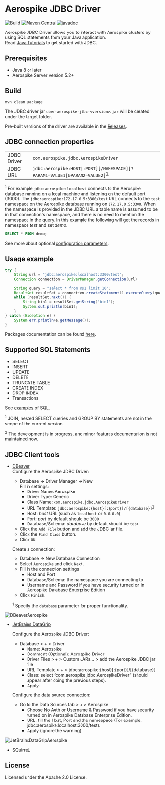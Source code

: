 # Aerospike JDBC Driver
![Build](https://github.com/aerospike/aerospike-jdbc/workflows/Build/badge.svg)
[![Maven Central](https://maven-badges.herokuapp.com/maven-central/com.aerospike/aerospike-jdbc/badge.svg)](https://maven-badges.herokuapp.com/maven-central/com.aerospike/aerospike-jdbc/)
[![javadoc](https://javadoc.io/badge2/com.aerospike/aerospike-jdbc/javadoc.svg)](https://javadoc.io/doc/com.aerospike/aerospike-jdbc)

Aerospike JDBC Driver allows you to interact with Aerospike clusters by using SQL statements from your Java application.  
Read [Java Tutorials](https://docs.oracle.com/javase/tutorial/jdbc/basics/index.html) to get started with JDBC.

## Prerequisites
* Java 8 or later
* Aerospike Server version 5.2+

## Build
```sh
mvn clean package
```
The JDBC driver jar `uber-aerospike-jdbc-<version>.jar` will be created under the target folder.

Pre-built versions of the driver are available in the [Releases](https://github.com/aerospike/aerospike-jdbc/releases).

## JDBC connection properties
|     |     |
| --- | --- |
| JDBC Driver | `com.aerospike.jdbc.AerospikeDriver` |
| JDBC URL | `jdbc:aerospike:HOST[:PORT][/NAMESPACE][?PARAM1=VALUE1[&PARAM2=VALUE2]`<sup>[1](#jdbc-url)</sup> |

<sup name="jdc-url">1</sup> For example `jdbc:aerospike:localhost` connects to the Aerospike database running on a local machine and listening on the default port (3000).
The `jdbc:aerospike:172.17.0.5:3300/test` URL connects to the `test` namespace on the Aerospike database running on `172.17.0.5:3300`. When the namespace is provided in the JDBC URL a table name is assumed to be in that connection's namespace, and there is no need to mention the namespace in the query. In this example the following will get the records in namespace _test_ and set _demo_.
```sql
SELECT * FROM demo;
```

See more about optional [configuration parameters](docs/params.md).

## Usage example
```java
try {
    String url = "jdbc:aerospike:localhost:3300/test";
    Connection connection = DriverManager.getConnection(url);

    String query = "select * from ns1 limit 10";
    ResultSet resultSet = connection.createStatement().executeQuery(query);
    while (resultSet.next()) {
        String bin1 = resultSet.getString("bin1");
        System.out.println(bin1);
    }
} catch (Exception e) {
    System.err.println(e.getMessage());
}
```
Packages documentation can be found [here](https://javadoc.io/doc/com.aerospike/aerospike-jdbc).

## Supported SQL Statements
* SELECT
* INSERT
* UPDATE
* DELETE
* TRUNCATE TABLE
* CREATE INDEX
* DROP INDEX
* Transactions

See [examples](docs/examples.md) of SQL.

<sup>1</sup> JOIN, nested SELECT queries and GROUP BY statements are not in the scope of the current version.

<sup>2</sup> The development is in progress, and minor features documentation is not maintained now.

## JDBC Client tools
* [DBeaver](https://dbeaver.io/)  
    Configure the Aerospike JDBC Driver:  
    * Database -> Driver Manager -> New  
    Fill in settings:
        * Driver Name: Aerospike
        * Driver Type: Generic
        * Class Name: `com.aerospike.jdbc.AerospikeDriver`
        * URL Template: `jdbc:aerospike:{host}[:{port}]/[{database}]`<sup>[1](#jdbc-database)</sup>
        * Host: _host_ URL (such as `localhost` or `0.0.0.0`)
        * Port: _port_ by default should be `3000`
        * Database/Schema: _database_ by default should be `test`
    * Click the `Add File` button and add the JDBC jar file.
    * Click the `Find Class` button.
    * Click `OK`.
    
    Create a connection:  
    * Database -> New Database Connection
    * Select `Aerospike` and click `Next`.
    * Fill in the connection settings
        * Host and Port
        * Database/Schema: the namespace you are connecting to
        * Username and Password if you have security turned on in Aerospike Database Enterprise Edition
    * Click `Finish`.
    
    <sup name="jdc-database">1</sup> Specify the `database` parameter for proper functionality.
  
![DBeaverAerospike](/images/DBeaverAerospike.png)

* [JetBrains DataGrip](https://www.jetbrains.com/datagrip/)

    Configure the Aerospike JDBC Driver:
    * Database > + > Driver
        * Name: Aerospike
        * Comment (Optional): Aerospike Driver
        * Driver Files > + > Custom JARs… > add the Aerospike JDBC jar file
        * URL Template > + > jdbc:aerospike:{host}[:{port}]/[{database}]
        * Class: select “com.aerospike.jdbc.AerospikeDriver” (should appear after doing the previous steps).
        * Apply.
    
    Configure the data source connection:
    * Go to the Data Sources tab > + > Aerospike
        * Choose No Auth or Username & Password if you have security turned on in Aerospike Database Enterprise Edition.
        * URL: fill the Host, Port and the namespace (For example: jdbc:aerospike:localhost:3000/test).
        * Apply (ignore the warning).

![JetBrainsDataGripAerospike](/images/JetBrainsDataGripAerospike.png)

* [SQuirreL](http://squirrel-sql.sourceforge.net/)

## License
Licensed under the Apache 2.0 License.
